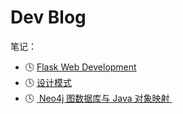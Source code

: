 # Dev Blog

笔记：
- 🕓 [Flask Web Development][1]
- 🕓 [设计模式][2]
- 🕓 [ Neo4j 图数据库与 Java 对象映射 ][3]

[1]:	/Flask/flask-web-development.md
[2]:	/design-pattern-course.md
[3]:	/neo4j-graph-db-and-ogm.md